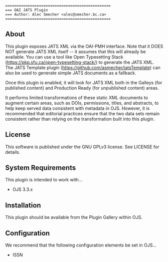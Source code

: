 ```
===============================================
=== OAI JATS Plugin
=== Author: Alec Smecher <alec@smecher.bc.ca>
===============================================
```

## About

This plugin exposes JATS XML via the OAI-PMH interface.
Note that it DOES NOT generate JATS XML itself -- it assumes that this will
already be available. You can use a tool like Open Typesetting Stack
(https://pkp.sfu.ca/open-typesetting-stack/) to generate the JATS XML.
The JATS Template plugin (https://github.com/asmecher/jatsTemplate) can also
be used to generate simple JATS documents as a fallback.

Once this plugin is enabled, it will look for JATS XML both in the Galleys
(for published content) and Production Ready (for unpublished content) areas.

It performs limited transformations of these static XML documents to augment
certain areas, such as DOIs, permissions, titles, and abstracts, to help keep
served data consistent with metadata in OJS. However, it is recommended that
editorial practices ensure that the two data sets remain consistent rather than
relying on the transformation built into this plugin.


## License

This software is published under the GNU GPLv3 license. See LICENSE for details.

## System Requirements

This plugin is intended to work with...
 - OJS 3.3.x

## Installation

This plugin should be available from the Plugin Gallery within OJS.

## Configuration

We recommend that the following configuration elements be set in OJS...
 - ISSN
